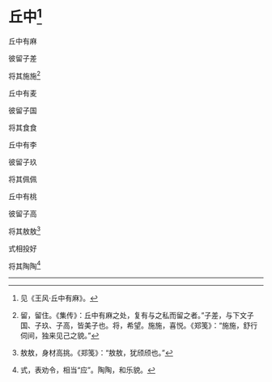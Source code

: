   

# 丘中[^1]

丘中有麻

彼留子差

将其施施[^2]

丘中有麦

彼留子国

将其食食

丘中有李

彼留子玖

将其佩佩

丘中有桃

彼留子高

将其敖敖[^3]

式相投好

将其陶陶[^4]

* * *

[^1]: 见《王风·丘中有麻》。
[^2]: 留，留住。《集传》：丘中有麻之处，复有与之私而留之者。”子差，与下文子国、子玖、子高，皆美子也。将，希望。施施，喜悦。《郑笺》：“施施，舒行伺间，独来见己之貌。”
[^3]: 敖敖，身材高挑。《郑笺》：“敖敖，犹颀颀也。”
[^4]: 式，表劝令，相当“应”。陶陶，和乐貌。